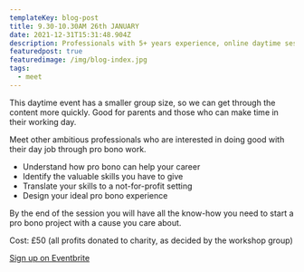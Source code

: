 ```yaml
---
templateKey: blog-post
title: 9.30-10.30AM 26th JANUARY
date: 2021-12-31T15:31:48.904Z
description: Professionals with 5+ years experience, online daytime session
featuredpost: true
featuredimage: /img/blog-index.jpg
tags:
  - meet
---
```

This daytime event has a smaller group size, so we can get through the content more quickly. Good for parents and those who can make time in their working day.

Meet other ambitious professionals who are interested in doing good with their day job through pro bono work.

* Understand how pro bono can help your career 
* Identify the valuable skills you have to give
* Translate your skills to a not-for-profit setting
* Design your ideal pro bono experience

By the end of the session you will have all the know-how you need to start a pro bono project with a cause you care about.

Cost: £50 (all profits donated to charity, as decided by the workshop group)

[Sign up on Eventbrite ](https://www.eventbrite.com/e/discover-how-to-develop-your-career-by-doing-good-in-this-free-workshop-tickets-154535352399?aff=ebdsoporgprofile)